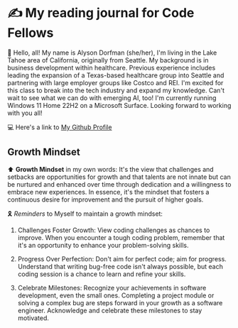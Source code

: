 # :writing_hand: My reading journal for Code Fellows

:wave: Hello, all! My name is Alyson Dorfman (she/her), I'm living in the Lake Tahoe area of California, originally from Seattle. My background is in business development within healthcare. Previous experience includes leading the expansion of a Texas-based healthcare group into Seattle and partnering with large employer groups like Costco and REI.  I'm excited for this class to break into the tech industry and expand my knowledge. Can't wait to see what we can do with emerging AI, too! I'm currently running Windows 11 Home 22H2 on a Microsoft Surface. Looking forward to working with you all!

:computer: Here's a link to [My Github Profile](https://github.com/AlysonDorfman)

## Growth Mindset 

:arrow_up: **Growth Mindset** in my own words: It's the view that challenges and setbacks are opportunities for growth and that talents are not innate but can be nurtured and enhanced over time through dedication and a willingness to embrace new experiences. In essence, it's the mindset that fosters a continuous desire for improvement and the pursuit of higher goals.

:reminder_ribbon: *Reminders* to Myself to maintain a growth mindset: 

1. Challenges Foster Growth: View coding challenges as chances to improve. When you encounter a tough coding problem, remember that it's an opportunity to enhance your problem-solving skills.

2. Progress Over Perfection: Don't aim for perfect code; aim for progress. Understand that writing bug-free code isn't always possible, but each coding session is a chance to learn and refine your skills.

3. Celebrate Milestones: Recognize your achievements in software development, even the small ones. Completing a project module or solving a complex bug are steps forward in your growth as a software engineer. Acknowledge and celebrate these milestones to stay motivated.
